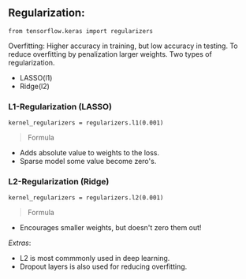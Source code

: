 ## Regularization:
```
from tensorflow.keras import regularizers
```
Overfitting:
Higher accuracy in training, but low accuracy in testing.
To reduce overfitting by penalization larger weights. Two types of regularization.
- LASSO(l1)
- Ridge(l2)

### L1-Regularization (LASSO)
```
kernel_regularizers = regularizers.l1(0.001)
```
> Formula

- Adds absolute value to weights to the loss.
- Sparse model some value become zero's.

### L2-Regularization (Ridge)
```
kernel_regularizers = regularizers.l2(0.001)
```
> Formula

- Encourages smaller weights, but doesn't zero them out!




$Extras:$
- L2 is most commmonly used in deep learning.
- Dropout layers is also used for reducing overfitting.
